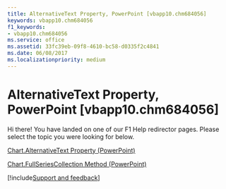 ```yaml
---
title: AlternativeText Property, PowerPoint [vbapp10.chm684056]
keywords: vbapp10.chm684056
f1_keywords:
- vbapp10.chm684056
ms.service: office
ms.assetid: 33fc39eb-09f8-4610-bc58-d0335f2c4841
ms.date: 06/08/2017
ms.localizationpriority: medium
---
```



# AlternativeText Property, PowerPoint [vbapp10.chm684056]

Hi there! You have landed on one of our F1 Help redirector pages. Please select the topic you were looking for below.

[Chart.AlternativeText Property (PowerPoint)](https://msdn.microsoft.com/library/bdded8b9-5f6e-dd83-db04-0ce180bd2552%28Office.15%29.aspx)

[Chart.FullSeriesCollection Method (PowerPoint)](https://msdn.microsoft.com/library/3b5620c0-4c0f-7d89-e8ee-5e12d9c292e7%28Office.15%29.aspx)

[!include[Support and feedback](~/includes/feedback-boilerplate.md)]
